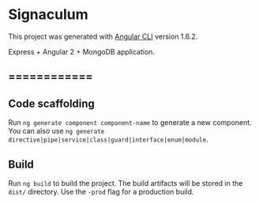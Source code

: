 # Signaculum

This project was generated with [Angular CLI](https://github.com/angular/angular-cli) version 1.6.2.

Express + Angular 2 + MongoDB application. 

## ============

## Code scaffolding

Run `ng generate component component-name` to generate a new component. You can also use `ng generate directive|pipe|service|class|guard|interface|enum|module`.

## Build

Run `ng build` to build the project. The build artifacts will be stored in the `dist/` directory. Use the `-prod` flag for a production build.
